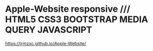 # Apple-Website responsive   /// HTML5 CSS3 BOOTSTRAP MEDIA QUERY JAVASCRIPT

https://jrmzxc.github.io/Apple-Website/
